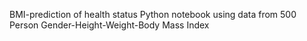 

BMI-prediction of health status
Python notebook using data from 500 Person Gender-Height-Weight-Body Mass Index 
